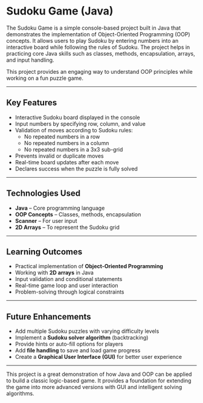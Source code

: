# Sudoku Game (Java)

The Sudoku Game is a simple console-based project built in Java that demonstrates the implementation of Object-Oriented Programming (OOP) concepts. It allows users to play Sudoku by entering numbers into an interactive board while following the rules of Sudoku. The project helps in practicing core Java skills such as classes, methods, encapsulation, arrays, and input handling.

This project provides an engaging way to understand OOP principles while working on a fun puzzle game.

---

## Key Features
- Interactive Sudoku board displayed in the console  
- Input numbers by specifying row, column, and value  
- Validation of moves according to Sudoku rules:  
  - No repeated numbers in a row  
  - No repeated numbers in a column  
  - No repeated numbers in a 3x3 sub-grid  
- Prevents invalid or duplicate moves  
- Real-time board updates after each move  
- Declares success when the puzzle is fully solved  

---

## Technologies Used
- **Java** – Core programming language  
- **OOP Concepts** – Classes, methods, encapsulation  
- **Scanner** – For user input  
- **2D Arrays** – To represent the Sudoku grid  

---

## Learning Outcomes
- Practical implementation of **Object-Oriented Programming**  
- Working with **2D arrays** in Java  
- Input validation and conditional statements  
- Real-time game loop and user interaction  
- Problem-solving through logical constraints  

---

## Future Enhancements
- Add multiple Sudoku puzzles with varying difficulty levels  
- Implement a **Sudoku solver algorithm** (backtracking)  
- Provide hints or auto-fill options for players  
- Add **file handling** to save and load game progress  
- Create a **Graphical User Interface (GUI)** for better user experience  

---

This project is a great demonstration of how Java and OOP can be applied to build a classic logic-based game. It provides a foundation for extending the game into more advanced versions with GUI and intelligent solving algorithms.
